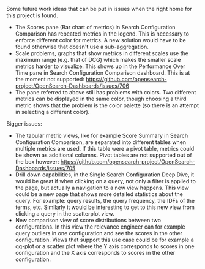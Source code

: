 Some future work ideas that can be put in issues when the right home for this project is found.
 * The Scores pane (Bar chart of metrics) in Search Configuration Comparison has repeated metrics in the legend.
   This is necessary to enforce different color for metrics. A new solution would have to be found otherwise that
   doesn't use a sub-aggregation.
 * Scale problems, graphs that show metrics in different scales use the maximum range (e.g. that of DCG) which makes
   the smaller scale metrics harder to visualize. This shows up in the Performance Over Time pane in Search Configuration
   Comparison dashboard. This is at the moment not supported: https://github.com/opensearch-project/OpenSearch-Dashboards/issues/706
 * The pane referred to above still has problems with colors. Two different metrics can be displayed in the same color, though
   choosing a third metric shows that the problem is the color palette (so there is an attempt in selecting a different color).

Bigger issues:
 * The tabular metric views, like for example Score Summary in Search Configuration Comparison, are separated into
   different tables when multiple metrics are used. If this table were a pivot table, metrics could be shown as
   additional columns. Pivot tables are not supported out of the box however:
   https://github.com/opensearch-project/OpenSearch-Dashboards/issues/705
 * Drill down capabilities, in the Single Search Configuration Deep Dive, it would be great if when clicking on a
   query, not only a filter is applied to the page, but actually a navigation to a new view happens. This view could
   be a new page that shows more detailed statistics about the query. For example: query results, the query frequency,
   the IDFs of the terms, etc. Similarly it would be interesting to get to this new view from clicking a query in the
   scatterplot view.
 * New comparison view of score distributions between two configurations. In this view the relevance engineer can for
   example query outliers in one configuration and see the scores in the other configuration. Views that support this
   use case could be for example a qq-plot or a scatter plot where the Y axis corresponds to scores in one configuration
   and the X axis corresponds to scores in the other configuration.